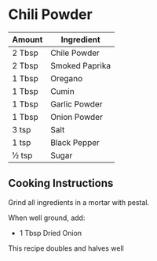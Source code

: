 # Chili Powder

|Amount|Ingredient|
|----|----|
2 Tbsp | Chile Powder
2 Tbsp | Smoked Paprika
1 Tbsp | Oregano
1 Tbsp | Cumin
1 Tbsp | Garlic Powder
1 Tbsp | Onion Powder
3 tsp | Salt
1 tsp | Black Pepper
½ tsp | Sugar

## Cooking Instructions
Grind all ingredients in a mortar with pestal.

When well ground, add:

 - 1 Tbsp Dried Onion

This recipe doubles and halves well
